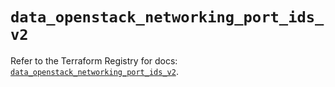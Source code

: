 # `data_openstack_networking_port_ids_v2`

Refer to the Terraform Registry for docs: [`data_openstack_networking_port_ids_v2`](https://registry.terraform.io/providers/terraform-provider-openstack/openstack/1.54.1/docs/data-sources/networking_port_ids_v2).
